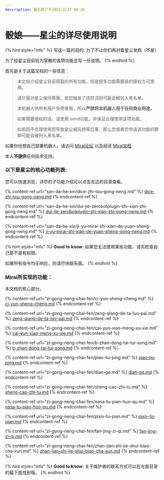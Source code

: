 ```yaml
---
description: 最后修订于2022/2/17 08:20
---
```


# 骰娘——星尘的详尽使用说明

{% hint style="info" %}
写这一篇的目的: 为了不让你们再对着星尘发病（不是）

为了给星尘目前较为零散的各项功能总写一份说明。
{% endhint %}

首先是关于这篇文档的一些信息：

> 本文档介绍星尘目前搭载的所有功能。但是很多功能需要我的授权方可使用。
>
> 请尽量对星尘保持尊重，若您触发了违禁词则可能会被列入黑名单。
>
> 本机器人供所有用户免费使用，所以**严禁将本机器人用于任何商业用途。**

> 如果需要授权的话，请使用.send功能，并保证合理使用该项功能。
>
> 如若因不合理使用而导致星尘被风控等后果，那么您或者您申请该功能的群聊可能会被列入黑名单。

如果你也想自己部署机器人，请访问 [Mirai论坛](https://mirai.mamoe.net) 以及阅读 [Mirai文档](https://docs.mirai.mamoe.net)

本人**不提供**任何技术支持。

### 以下是星尘的核心功能列表:

您可以快速浏览，详尽的子功能介绍可以点击左边的目录查看。

{% content-ref url="san-da-he-xin/dice-zhi-tou-gong-neng.md" %}
[dice-zhi-tou-gong-neng.md](san-da-he-xin/dice-zhi-tou-gong-neng.md)
{% endcontent-ref %}

{% content-ref url="san-da-he-xin/dui-jie-zerobotplugin-shi-xian-zhi-gong-neng.md" %}
[dui-jie-zerobotplugin-shi-xian-zhi-gong-neng.md](san-da-he-xin/dui-jie-zerobotplugin-shi-xian-zhi-gong-neng.md)
{% endcontent-ref %}

{% content-ref url="san-da-he-xin/ji-yu-mirai-shi-xian-de-yuan-sheng-gong-neng.md" %}
[ji-yu-mirai-shi-xian-de-yuan-sheng-gong-neng.md](san-da-he-xin/ji-yu-mirai-shi-xian-de-yuan-sheng-gong-neng.md)
{% endcontent-ref %}

{% hint style="info" %}
**Good to know:** 如果您无法使用某些功能，请先检查自己是不是有权限。

如果所有指令均无响应，则请尽快联系我。
{% endhint %}

### Mirai所实现的功能：

本文档的核心部分。

{% content-ref url="zi-gong-neng-chai-fen/ci-yun-sheng-cheng.md" %}
[ci-yun-sheng-cheng.md](zi-gong-neng-chai-fen/ci-yun-sheng-cheng.md)
{% endcontent-ref %}

{% content-ref url="zi-gong-neng-chai-fen/zeng-qiang-de-ta-luo-pai.md" %}
[zeng-qiang-de-ta-luo-pai.md](zi-gong-neng-chai-fen/zeng-qiang-de-ta-luo-pai.md)
{% endcontent-ref %}

{% content-ref url="zi-gong-neng-chai-fen/cai-yun-xiao-meng-xu-xie.md" %}
[cai-yun-xiao-meng-xu-xie.md](zi-gong-neng-chai-fen/cai-yun-xiao-meng-xu-xie.md)
{% endcontent-ref %}

{% content-ref url="zi-gong-neng-chai-fen/b-zhan-dong-tai-tui-song.md" %}
[b-zhan-dong-tai-tui-song.md](zi-gong-neng-chai-fen/b-zhan-dong-tai-tui-song.md)
{% endcontent-ref %}

{% content-ref url="zi-gong-neng-chai-fen/piao-liu-ping.md" %}
[piao-liu-ping.md](zi-gong-neng-chai-fen/piao-liu-ping.md)
{% endcontent-ref %}

{% content-ref url="zi-gong-neng-chai-fen/dian-ge.md" %}
[dian-ge.md](zi-gong-neng-chai-fen/dian-ge.md)
{% endcontent-ref %}

{% content-ref url="zi-gong-neng-chai-fen/sheng-cao-zhi-tu.md" %}
[sheng-cao-zhi-tu.md](zi-gong-neng-chai-fen/sheng-cao-zhi-tu.md)
{% endcontent-ref %}

{% content-ref url="zi-gong-neng-chai-fen/nasa-tu-pian-huo-qu.md" %}
[nasa-tu-pian-huo-qu.md](zi-gong-neng-chai-fen/nasa-tu-pian-huo-qu.md)
{% endcontent-ref %}

{% content-ref url="zi-gong-neng-chai-fen/pixiv-tu-pian.md" %}
[pixiv-tu-pian.md](zi-gong-neng-chai-fen/pixiv-tu-pian.md)
{% endcontent-ref %}

{% content-ref url="zi-gong-neng-chai-fen/fan-jing-zi-qi.md" %}
[fan-jing-zi-qi.md](zi-gong-neng-chai-fen/fan-jing-zi-qi.md)
{% endcontent-ref %}

{% content-ref url="zi-gong-neng-chai-fen/zhan-jian-shi-jie-shui-biao-cha-xun.md" %}
[zhan-jian-shi-jie-shui-biao-cha-xun.md](zi-gong-neng-chai-fen/zhan-jian-shi-jie-shui-biao-cha-xun.md)
{% endcontent-ref %}

{% hint style="info" %}
**Good to know:** 关于维护者的联系方式可以在左面目录的最下面找到哦。
{% endhint %}
